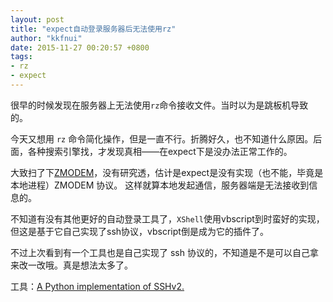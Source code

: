 ```yaml
---
layout: post
title: "expect自动登录服务器后无法使用rz"
author: "kkfnui"
date: 2015-11-27 00:20:57 +0800
tags:
- rz
- expect
---
```


很早的时候发现在服务器上无法使用`rz`命令接收文件。当时以为是跳板机导致的。

今天又想用 `rz` 命令简化操作，但是一直不行。折腾好久，也不知道什么原因。后面，各种搜索引擎找，才发现真相——在expect下是没办法正常工作的。

大致扫了下[ZMODEM](https://www.wikiwand.com/en/ZMODEM)，没有研究透，估计是expect是没有实现（也不能，毕竟是本地进程）ZMODEM 协议。 这样就算本地发起通信，服务器端是无法接收到信息的。

不知道有没有其他更好的自动登录工具了，`XShell`使用vbscript到时蛮好的实现，但这是基于它自己实现了ssh协议，vbscript倒是成为它的插件了。

不过上次看到有一个工具也是自己实现了 ssh 协议的，不知道是不是可以自己拿来改一改哦。真是想法太多了。

工具：[A Python implementation of SSHv2.](http://docs.paramiko.org/en/1.16/index.html)


